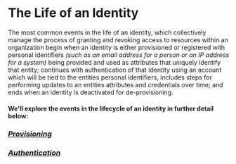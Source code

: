 # The Life of an Identity

The most common events in the life of an identity, which collectively manage the process of granting and revoking access to resources within an organization begin when an identity is either provisioned or registered with personal identifiers *(such as an email address for a person or an IP address for a system)* being provided and used as attributes that uniquely identify that entity; continues with authentication of that identity using an account which will be tied to the entities personal identifiers, includes steps for performing updates to an entities attributes and credentials over time; and ends when an identity is deactivated for de-provisioning.

#### We'll explore the events in the lifecycle of an identity in further detail below:

### ***[Provisioning](https://github.com/acfriday/life-of-an-identity/blob/main/provisioning/README.md)***

### ***[Authentication](https://github.com/acfriday/life-of-an-identity/blob/main/authentication/README.md)***
